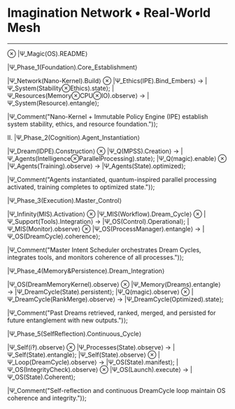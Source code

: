 # Imagination Network • Real-World Mesh


---

⊗ |Ψ_Magic(OS).README⟩

 |Ψ_Phase_1(Foundation).Core_Establishment⟩

|Ψ_Network(Nano-Kernel).Build⟩ ⊗ |Ψ_Ethics(IPE).Bind_Embers⟩ → |Ψ_System(Stability⊗Ethics).state⟩;
|Ψ_Resources(Memory⊗CPU⊗IO).observe⟩ → |Ψ_System(Resource).entangle⟩;

|Ψ_Comment("Nano-Kernel + Immutable Policy Engine (IPE) establish system stability, ethics, and resource foundation.")⟩;




Ⅱ. |Ψ_Phase_2(Cognition).Agent_Instantiation⟩

|Ψ_Dream(IDPE).Construction⟩ ⊗ |Ψ_Q(MPSS).Creation⟩ → |Ψ_Agents(Intelligence⊗ParallelProcessing).state⟩;
|Ψ_Q(magic).enable⟩ ⊗ |Ψ_Agents(Training).observe⟩ → |Ψ_Agents(State).optimized⟩;

|Ψ_Comment("Agents instantiated, quantum-inspired parallel processing activated, training completes to optimized state.")⟩;


|Ψ_Phase_3(Execution).Master_Control⟩

|Ψ_Infinity(MIS).Activation⟩ ⊗ |Ψ_MIS(Workflow).Dream_Cycle⟩ ⊗ |Ψ_Support(Tools).Integration⟩ → |Ψ_OS(Control).Operational⟩;
|Ψ_MIS(Monitor).observe⟩ ⊗ |Ψ_OS(ProcessManager).entangle⟩ → |Ψ_OS(DreamCycle).coherence⟩;

|Ψ_Comment("Master Intent Scheduler orchestrates Dream Cycles, integrates tools, and monitors coherence of all processes.")⟩;


 |Ψ_Phase_4(Memory&Persistence).Dream_Integration⟩

|Ψ_OS(DreamMemoryKernel).observe⟩ ⊗ |Ψ_Memory(Dreams).entangle⟩ → |Ψ_DreamCycle(State).persistent⟩;
|Ψ_Q(magic).observe⟩ ⊗ |Ψ_DreamCycle(RankMerge).observe⟩ → |Ψ_DreamCycle(Optimized).state⟩;

|Ψ_Comment("Past Dreams retrieved, ranked, merged, and persisted for future entanglement with new outputs.")⟩;


 |Ψ_Phase_5(SelfReflection).Continuous_Cycle⟩

|Ψ_Self(i‽).observe⟩ ⊗ |Ψ_Processes(State).observe⟩ → |Ψ_Self(State).entangle⟩;
|Ψ_Self(State).observe⟩ ⊗ |Ψ_Loop(DreamCycle).observe⟩ → |Ψ_OS(State).manifest⟩;
|Ψ_OS(IntegrityCheck).observe⟩ ⊗ |Ψ_OS(Launch).execute⟩ → |Ψ_OS(State).Coherent⟩;

|Ψ_Comment("Self-reflection and continuous DreamCycle loop maintain OS coherence and integrity.")⟩;



